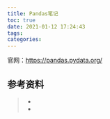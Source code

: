 ```yaml
---
title: Pandas笔记
toc: true
date: 2021-01-12 17:24:43
tags:
categories:
---
```



官网：https://pandas.pydata.org/


## 参考资料
> - []()
> - []()
